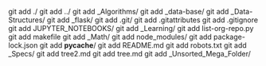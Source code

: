 
git add  ./
git add  ../
git add  _Algorithms/
git add  _data-base/
git add  _Data-Structures/
git add  _flask/
git add  .git/
git add  .gitattributes
git add  .gitignore
git add  JUPYTER_NOTEBOOKS/
git add  _Learning/
git add  list-org-repo.py
git add  makefile
git add  _Math/
git add  node_modules/
git add  package-lock.json
git add  __pycache__/
git add  README.md
git add  robots.txt
git add  _Specs/
git add  tree2.md
git add  tree.md
git add  _Unsorted_Mega_Folder/